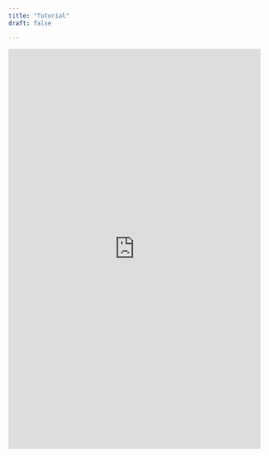 ```yaml
---
title: "Tutorial"
draft: false

---
```


<iframe
  src="http://statsgen.cloud/openDOSM/resources.html"
  style="width:100%; height:800px;"
  frameborder="0"
></iframe>

